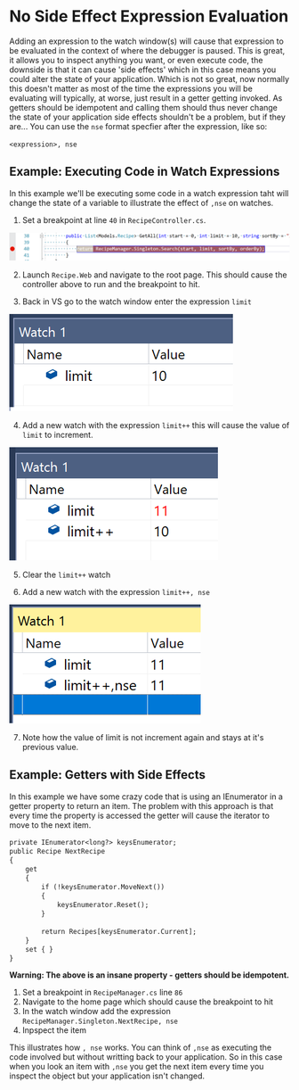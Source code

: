 # No Side Effect Expression Evaluation
Adding an expression to the watch window(s) will cause that expression to be evaluated in the context of where the debugger is paused. This is great, it allows you to inspect anything you want, or even execute code, the downside is that it can cause 'side effects' which in this case means you could alter the state of your application. Which is not so great, now normally this doesn't matter as most of the time the expressions you will be evaluating will typically, at worse, just result in a getter getting invoked. As getters should be idempotent and calling them should thus never change the state of your application side effects shouldn't be a problem, but if they are... You can use the `nse` format specfier after the expression, like so:

`<expression>, nse`

## Example: Executing Code in Watch Expressions
In this example we'll be executing some code in a watch expression taht will change the state of a variable to illustrate the effect of `,nse` on watches.

1. Set a breakpoint at line `40` in `RecipeController.cs`.

![Breakpoint at line 40 in RecipeController.cs](NoSideEffect-SetBreakpoint.png)

2. Launch `Recipe.Web` and navigate to the root page. This should cause the controller above to run and the breakpoint to hit.

3. Back in VS go to the watch window enter the expression `limit`

![Watch 'limit' added with a value of 10](NoSideEffect-AddFirstWatch.png)

4. Add a new watch with the expression `limit++` this will cause the value of `limit` to increment.

![Watch 'limit++' added with a value of 11](NoSideEffect-AddWatchWithSideEffect.png)

5. Clear the `limit++` watch

6. Add a new watch with the expression `limit++, nse`

![Watch 'limit++, nse' added with a value of 11](NoSideEffect-AddWatchWithNoSideEffect.png)

7. Note how the value of limit is not increment again and stays at it's previous value.


## Example: Getters with Side Effects
In this example we have some crazy code that is using an IEnumerator in a getter property to return an item. The problem with this approach is that every time the property is accessed the getter will cause the iterator to move to the next item. 

```
private IEnumerator<long?> keysEnumerator;
public Recipe NextRecipe
{
    get
    {
        if (!keysEnumerator.MoveNext())
        {
            keysEnumerator.Reset();
        }

        return Recipes[keysEnumerator.Current];
    }
    set { }
}
```
**Warning: The above is an insane property - getters should be idempotent.**

1. Set a breakpoint in `RecipeManager.cs` line `86` 
2. Navigate to the home page which should cause the breakpoint to hit
3. In the watch window add the expression `RecipeManager.Singleton.NextRecipe, nse`
4. Inpspect the item 

This illustrates how `, nse` works. You can think of `,nse` as executing the code involved but without writting back to your application. So in this case when you look an item with `,nse` you get the next item every time you inspect the object but your application isn't changed. 